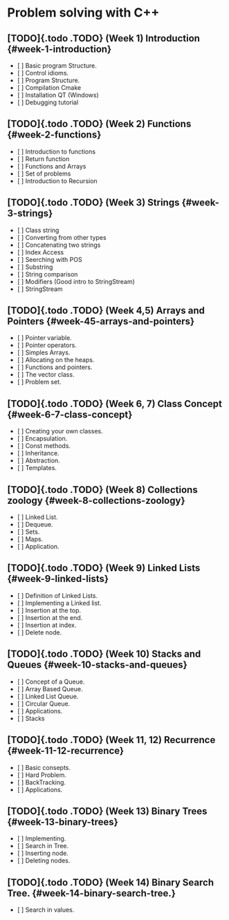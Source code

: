 Problem solving with C++
========================

[TODO]{.todo .TODO} (Week 1) Introduction {#week-1-introduction}
-----------------------------------------

-   \[ \] Basic program Structure.
-   \[ \] Control idioms.
-   \[ \] Program Structure.
-   \[ \] Compilation Cmake
-   \[ \] Installation QT (Windows)
-   \[ \] Debugging tutorial

[TODO]{.todo .TODO} (Week 2) Functions {#week-2-functions}
--------------------------------------

-   \[ \] Introduction to functions
-   \[ \] Return function
-   \[ \] Functions and Arrays
-   \[ \] Set of problems
-   \[ \] Introduction to Recursion

[TODO]{.todo .TODO} (Week 3) Strings {#week-3-strings}
------------------------------------

-   \[ \] Class string
-   \[ \] Converting from other types
-   \[ \] Concatenating two strings
-   \[ \] Index Access
-   \[ \] Seerching with POS
-   \[ \] Substring
-   \[ \] String comparison
-   \[ \] Modifiers (Good intro to StringStream)
-   \[ \] StringStream

[TODO]{.todo .TODO} (Week 4,5) Arrays and Pointers {#week-45-arrays-and-pointers}
--------------------------------------------------

-   \[ \] Pointer variable.
-   \[ \] Pointer operators.
-   \[ \] Simples Arrays.
-   \[ \] Allocating on the heaps.
-   \[ \] Functions and pointers.
-   \[ \] The vector class.
-   \[ \] Problem set.

[TODO]{.todo .TODO} (Week 6, 7) Class Concept {#week-6-7-class-concept}
---------------------------------------------

-   \[ \] Creating your own classes.
-   \[ \] Encapsulation.
-   \[ \] Const methods.
-   \[ \] Inheritance.
-   \[ \] Abstraction.
-   \[ \] Templates.

[TODO]{.todo .TODO} (Week 8) Collections zoology {#week-8-collections-zoology}
------------------------------------------------

-   \[ \] Linked List.
-   \[ \] Dequeue.
-   \[ \] Sets.
-   \[ \] Maps.
-   \[ \] Application.

[TODO]{.todo .TODO} (Week 9) Linked Lists {#week-9-linked-lists}
-----------------------------------------

-   \[ \] Definition of Linked Lists.
-   \[ \] Implementing a Linked list.
-   \[ \] Insertion at the top.
-   \[ \] Insertion at the end.
-   \[ \] Insertion at index.
-   \[ \] Delete node.

[TODO]{.todo .TODO} (Week 10) Stacks and Queues {#week-10-stacks-and-queues}
-----------------------------------------------

-   \[ \] Concept of a Queue.
-   \[ \] Array Based Queue.
-   \[ \] Linked List Queue.
-   \[ \] Circular Queue.
-   \[ \] Applications.
-   \[ \] Stacks

[TODO]{.todo .TODO} (Week 11, 12) Recurrence {#week-11-12-recurrence}
--------------------------------------------

-   \[ \] Basic consepts.
-   \[ \] Hard Problem.
-   \[ \] BackTracking.
-   \[ \] Applications.

[TODO]{.todo .TODO} (Week 13) Binary Trees {#week-13-binary-trees}
------------------------------------------

-   \[ \] Implementing.
-   \[ \] Search in Tree.
-   \[ \] Inserting node.
-   \[ \] Deleting nodes.

[TODO]{.todo .TODO} (Week 14) Binary Search Tree. {#week-14-binary-search-tree.}
-------------------------------------------------

-   \[ \] Search in values.
